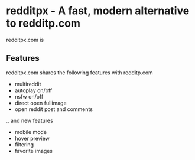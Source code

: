 # redditpx - A fast, modern alternative to redditp.com

redditpx.com is

## Features

redditpx.com shares the following features with redditp.com
 - multireddit
 - autoplay on/off
 - nsfw on/off
 - direct open fullimage
 - open reddit post and comments

.. and new features

 - mobile mode
 - hover preview
 - filtering
 - favorite images
